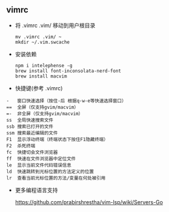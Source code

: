 ## vimrc  
- 将 .vimrc .vim/ 移动到用户根目录

  ```
  mv .vimrc .vim/ ~
  mkdir ~/.vim.swcache
  ```

- 安装依赖

  ```shell
  npm i intelephense -g
  brew install font-inconsolata-nerd-font
  brew install macvim 
  ```
- 快捷键(参考 .vimrc)
```
-   窗口快速选择（按住-后 根据q-w-e等快速选择窗口）
==  全屏（仅支持gvim/macvim）
=-  非全屏（仅支持gvim/macvim）
ss  全局快速搜索文件
ssb 搜索已打开的文件
ssm 搜索最近编辑的文件
F1  显示浮动终端（终端状态下按住F1隐藏终端）
F2  杀死终端
fc  快捷切会文件浏览器
ff  快速在文件浏览器中定位文件
le  显示当前文件代码错误信息
ld  快速跳转到光标位置的方法定义的位置
lr  查看当前光标位置的方法/变量在何处被引用
```

- 更多编程语言支持

  https://github.com/prabirshrestha/vim-lsp/wiki/Servers-Go  

